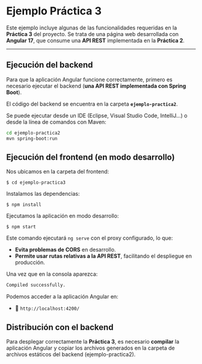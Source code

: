 # **Ejemplo Práctica 3**  

Este ejemplo incluye algunas de las funcionalidades requeridas en la **Práctica 3** del proyecto. Se trata de una página web desarrollada con **Angular 17**, que consume una **API REST** implementada en la **Práctica 2**.  

---

## **Ejecución del backend**  

Para que la aplicación Angular funcione correctamente, primero es necesario ejecutar el backend (**una API REST implementada con Spring Boot**).  

El código del backend se encuentra en la carpeta **`ejemplo-practica2`**.  

Se puede ejecutar desde un IDE (Eclipse, Visual Studio Code, IntelliJ...) o desde la línea de comandos con Maven:  

```sh
cd ejemplo-practica2
mvn spring-boot:run
```

## Ejecución del frontend (en modo desarrollo)

Nos ubicamos en la carpeta del frontend:

```
$ cd ejemplo-practica3
```

Instalamos las dependencias:

```
$ npm install
```

Ejecutamos la aplicación en modo desarrollo:

```
$ npm start
```


Este comando ejecutará `ng serve` con el proxy configurado, lo que:

* **Evita problemas de CORS** en desarrollo.
* **Permite usar rutas relativas a la API REST**, facilitando el despliegue en producción.

Una vez que en la consola aparezca:

```sh
Compiled successfully.
```

Podemos acceder a la aplicación Angular en:

* 🔗 `http://localhost:4200/`


## Distribución con el backend

Para desplegar correctamente la **Práctica 3**, es necesario **compilar** la aplicación Angular y copiar los archivos generados en la carpeta de archivos estáticos del backend (ejemplo-practica2).

